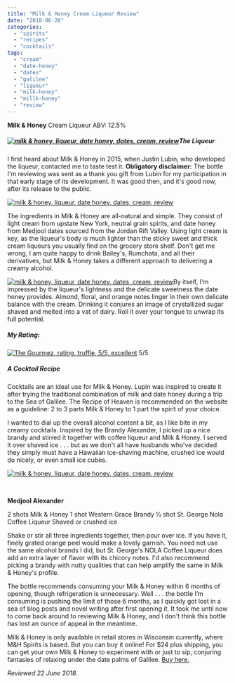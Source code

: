 ```yaml
---
title: "Milk & Honey Cream Liqueur Review"
date: "2018-06-26"
categories:
  - "spirits"
  - "recipes"
  - "cocktails"
tags:
  - "cream"
  - "date-honey"
  - "dates"
  - "galilee"
  - "liqueur"
  - "milk-honey"
  - "millk-honey"
  - "review"
---
```


**Milk & Honey** Cream Liqueur ABV: 12.5%

##### [![milk & honey, liqueur, date honey, dates, cream, review](http://s3.amazonaws.com/thegourmez-wpmedia/2018/06/milkhoney-001-500x495.jpg)](http://s3.amazonaws.com/thegourmez-wpmedia/2018/06/milkhoney-001.jpg)The Liqueur

I first heard about Milk & Honey in 2015, when Justin Lubin, who developed the liqueur, contacted me to taste test it. **Obligatory disclaimer:** The bottle I'm reviewing was sent as a thank you gift from Lubin for my participation in that early stage of its development. It was good then, and it's good now, after its release to the public.

[![milk & honey, liqueur, date honey, dates, cream, review](http://s3.amazonaws.com/thegourmez-wpmedia/2018/06/milkhoney-003-354x500.jpg)](http://s3.amazonaws.com/thegourmez-wpmedia/2018/06/milkhoney-003.jpg)

The ingredients in Milk & Honey are all-natural and simple. They consist of light cream from upstate New York, neutral grain spirits, and date honey from Medjool dates sourced from the Jordan Rift Valley. Using light cream is key, as the liqueur's body is much lighter than the sticky sweet and thick cream liqueurs you usually find on the grocery store shelf. Don't get me wrong, I am quite happy to drink Bailey's, Rumchata, and all their derivatives, but Milk & Honey takes a different approach to delivering a creamy alcohol.

[![milk & honey, liqueur, date honey, dates, cream, review](http://s3.amazonaws.com/thegourmez-wpmedia/2018/06/milkhoney-005-408x500.jpg)](http://s3.amazonaws.com/thegourmez-wpmedia/2018/06/milkhoney-005.jpg)By itself, I'm impressed by the liqueur's lightness and the delicate sweetness the date honey provides. Almond, floral, and orange notes linger in their own delicate balance with the cream. Drinking it conjures an image of crystallized sugar shaved and melted into a vat of dairy. Roll it over your tongue to unwrap its full potential.

##### My Rating:




<div class="caption">

[![The Gourmez, rating, truffle, 5/5, excellent](http://s3.amazonaws.com/thegourmez-wpmedia/2015/01/rating_truffle1.gif)](http://s3.amazonaws.com/thegourmez-wpmedia/2015/01/rating_truffle1.gif) 5/5</div>


##### A Cocktail Recipe

Cocktails are an ideal use for Milk & Honey. Lupin was inspired to create it after trying the traditional combination of milk and date honey during a trip to the Sea of Galilee. The Recipe of Heaven is recommended on the website as a guideline: 2 to 3 parts Milk & Honey to 1 part the spirit of your choice.

I wanted to dial up the overall alcohol content a bit, as I like bite in my creamy cocktails. Inspired by the Brandy Alexander, I picked up a nice brandy and stirred it together with coffee liqueur and Milk & Honey. I served it over shaved ice . . . but as we don't all have husbands who've decided they simply must have a Hawaiian ice-shaving machine, crushed ice would do nicely, or even small ice cubes.

[![milk & honey, liqueur, date honey, dates, cream, review](http://s3.amazonaws.com/thegourmez-wpmedia/2018/06/milkhoney-002-463x500.jpg)](http://s3.amazonaws.com/thegourmez-wpmedia/2018/06/milkhoney-002.jpg)

 

**Medjool Alexander**

2 shots Milk & Honey 1 shot Western Grace Brandy ½ shot St. George Nola Coffee Liqueur Shaved or crushed ice

Shake or stir all three ingredients together, then pour over ice. If you have it, finely grated orange peel would make a lovely garnish. You need not use the same alcohol brands I did, but St. George's NOLA Coffee Liqueur does add an extra layer of flavor with its chicory notes. I'd also recommend picking a brandy with nutty qualities that can help amplify the same in Milk & Honey's profile.

The bottle recommends consuming your Milk & Honey within 6 months of opening, though refrigeration is unnecessary. Well . . . the bottle I’m consuming is pushing the limit of those 6 months, as I quickly got lost in a sea of blog posts and novel writing after first opening it. It took me until now to come back around to reviewing Milk & Honey, and I don't think this bottle has lost an ounce of appeal in the meantime.

Milk & Honey is only available in retail stores in Wisconsin currently, where M&H Spirits is based. But you can buy it online! For $24 plus shipping, you can get your own Milk & Honey to experiment with or just to sip, conjuring fantasies of relaxing under the date palms of Galilee. [Buy here.](https://www.realmilkandhoney.com/buyonline)

_Reviewed 22 June 2018._
